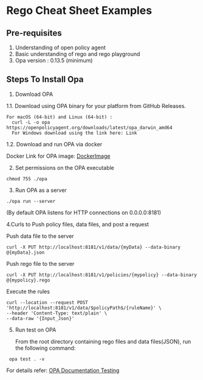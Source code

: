 # Rego Cheat Sheet Examples

## Pre-requisites

1. Understanding of open policy agent
2. Basic understanding of rego and rego playground
3. Opa version : 0.13.5 (minimum)


## Steps To Install Opa

1. Download OPA

1.1. Download using OPA binary for your platform from GitHub Releases.

```
For macOS (64-bit) and Linux (64-bit) : 
  curl -L -o opa https://openpolicyagent.org/downloads/latest/opa_darwin_amd64
  For Windows download using the link here: Link
```
1.2. Download and run OPA via docker
   
   Docker Link for OPA image: [DockerImage](https://hub.docker.com/r/openpolicyagent/opa)

2. Set permissions on the OPA executable

```
chmod 755 ./opa
```

3. Run OPA as a server

```
./opa run --server 
```
(By default OPA listens for HTTP connections on 0.0.0.0:8181)

4.Curls to Push policy files, data files, and post a request

  Push data file to the server
  ```
curl -X PUT http://localhost:8181/v1/data/{myData} --data-binary @{myData}.json
  ```
  Push rego file to the server
  ```
curl -X PUT http://localhost:8181/v1/policies/{mypolicy} --data-binary @{mypolicy}.rego
  ```

  Execute the rules

  ```
curl --location --request POST 'http://localhost:8181/v1/data/$policyPath$/{ruleName}' \
--header 'Content-Type: text/plain' \
--data-raw '{Input_Json}'

  ```
5. Run test on OPA 

   From the root directory containing rego files and data files(JSON), run  the following command:
  ```
   opa test . -v
   ```
For details refer: [OPA Documentation Testing](https://www.openpolicyagent.org/docs/latest/policy-testing/)


